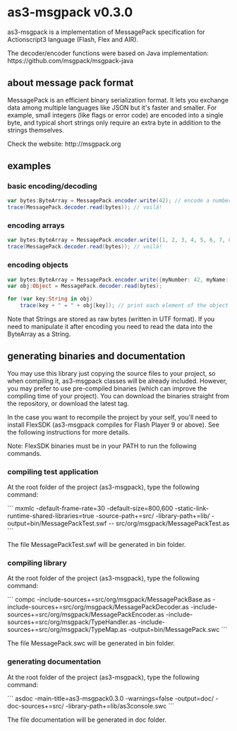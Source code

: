 # as3-msgpack v0.3.0
<p>as3-msgpack is a implementation of MessagePack specification for Actionscript3 language (Flash, Flex and AIR).</p>
<p>The decoder/encoder functions were based on Java implementation: https://github.com/msgpack/msgpack-java</p>

## about message pack format
<p>MessagePack is an efficient binary serialization format. It lets you exchange data among multiple languages like JSON but it's faster and smaller. For example, small integers (like flags or error code) are encoded into a single byte, and typical short strings only require an extra byte in addition to the strings themselves.</p>
<p>Check the website: http://msgpack.org</p>

## examples
### basic encoding/decoding
```actionscript
var bytes:ByteArray = MessagePack.encoder.write(42); // encode a number
trace(MessagePack.decoder.read(bytes)); // voilá!
```

### encoding arrays
```actionscript
var bytes:ByteArray = MessagePack.encoder.write([1, 2, 3, 4, 5, 6, 7, 8, 9, 10]); // encode an array
trace(MessagePack.decoder.read(bytes)); // voilá!
```

### encoding objects
```actionscript
var bytes:ByteArray = MessagePack.encoder.write({myNumber: 42, myName: "Lucas"}); // encode an object
var obj:Object = MessagePack.decoder.read(bytes);

for (var key:String in obj)
	trace(key + " = " + obj[key]); // print each element of the object
```
<p>Note that Strings are stored as raw bytes (written in UTF format). If you need to manipulate it after encoding you need to read the data into the ByteArray as a String.</p>

## generating binaries and documentation
<p>You may use this library just copying the source files to your project, so when compiling it, as3-msgpack classes will be already included. However, you may prefer to use pre-compiled binaries (which can improve the compiling time of your project). You can download the binaries straight from the repository, or download the latest tag.</p>
<p>In the case you want to recompile the project by your self, you'll need to install FlexSDK (as3-msgpack compiles for Flash Player 9 or above). See the following instructions for more details.</p>
<p>Note: FlexSDK binaries must be in your PATH to run the following commands.</p>

### compiling test application
<p>At the root folder of the project (as3-msgpack), type the following command:</p>
```
mxmlc -default-frame-rate=30 -default-size=800,600 -static-link-runtime-shared-libraries=true -source-path+=src/ -library-path+=lib/ -output=bin/MessagePackTest.swf -- src/org/msgpack/MessagePackTest.as
```
<p>The file MessagePackTest.swf will be generated in bin folder.</p>

### compiling library
<p>At the root folder of the project (as3-msgpack), type the following command:</p>
```
compc -include-sources+=src/org/msgpack/MessagePackBase.as -include-sources+=src/org/msgpack/MessagePackDecoder.as -include-sources+=src/org/msgpack/MessagePackEncoder.as -include-sources+=src/org/msgpack/TypeHandler.as -include-sources+=src/org/msgpack/TypeMap.as -output=bin/MessagePack.swc
```
<p>The file MessagePack.swc will be generated in bin folder.</p>

### generating documentation
<p>At the root folder of the project (as3-msgpack), type the following command:</p>
```
asdoc -main-title=as3-msgpack0.3.0 -warnings=false -output=doc/ -doc-sources+=src/ -library-path+=lib/as3console.swc
```
<p>The file documentation will be generated in doc folder.</p>